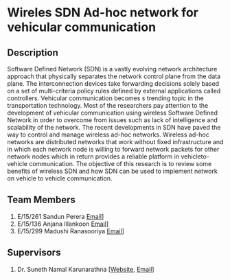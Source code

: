 # Wireles SDN Ad-hoc network for vehicular communication

## Description
Software Defined Network (SDN) is a vastly evolving network architecture approach that
physically separates the network control plane from the data plane. The interconnection
devices take forwarding decisions solely based on a set of multi-criteria policy rules
defined by external applications called controllers. Vehicular communication becomes s
trending topic in the transportation technology. Most of the researchers pay attention to
the development of vehicular communication using wireless Software Defined Network in
order to overcome from issues such as lack of intelligence and scalability of the network.
The recent developments in SDN have paved the way to control and manage wireless
ad-hoc networks. Wireless ad-hoc networks are distributed networks that work without
fixed infrastructure and in which each network node is willing to forward network packets
for other network nodes which in return provides a reliable platform in vehicleto-vehicle
communication. The objective of this research is to review some benefits of wireless SDN
and how SDN can be used to implement network on vehicle to vehicle communication.


## Team Members
1. E/15/261 Sandun Perera [Email](mailto:vidurangaperera1@gmail.com)]
2. E/15/136 Anjana Illankoon [Email](mailto:ajuillankoon@gmail.com)]
3. E/15/299 Madushi Ranasooriya [Email](mailto:smadu1996@gmail.com)]


## Supervisors
1. Dr. Suneth Namal Karunarathna [[Website](http://www.ce.pdn.ac.lk/academic-staff/suneth-namal-karunarathna/), [Email](mailto:namal@eng.pdn.ac.lk)]



